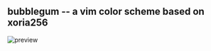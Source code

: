 ## bubblegum -- a vim color scheme based on xoria256

![preview](http://f.cl.ly/items/2m2m1U0b2l312r3S0m3G/bubblegum_preview.png)
